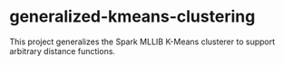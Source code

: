 generalized-kmeans-clustering
=============================

This project generalizes the Spark MLLIB K-Means clusterer to support arbitrary distance functions.


